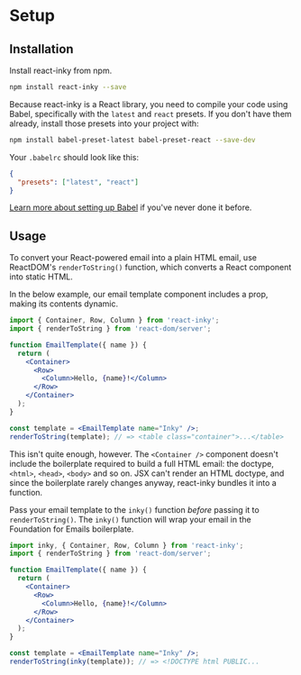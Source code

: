 # Setup

## Installation

Install react-inky from npm.

```bash
npm install react-inky --save
```

Because react-inky is a React library, you need to compile your code using Babel, specifically with the `latest` and `react` presets. If you don't have them already, install those presets into your project with:

```bash
npm install babel-preset-latest babel-preset-react --save-dev
```

Your `.babelrc` should look like this:

```json
{
  "presets": ["latest", "react"]
}
```

[Learn more about setting up Babel](https://babeljs.io/docs/setup/) if you've never done it before.

## Usage

To convert your React-powered email into a plain HTML email, use ReactDOM's `renderToString()` function, which converts a React component into static HTML.

In the below example, our email template component includes a prop, making its contents dynamic.

```jsx
import { Container, Row, Column } from 'react-inky';
import { renderToString } from 'react-dom/server';

function EmailTemplate({ name }) {
  return (
    <Container>
      <Row>
        <Column>Hello, {name}!</Column>
      </Row>
    </Container>
  );
}

const template = <EmailTemplate name="Inky" />;
renderToString(template); // => <table class="container">...</table>
```

This isn't quite enough, however. The `<Container />` component doesn't include the boilerplate required to build a full HTML email: the doctype, `<html>`, `<head>`, `<body>` and so on. JSX can't render an HTML doctype, and since the boilerplate rarely changes anyway, react-inky bundles it into a function.

Pass your email template to the `inky()` function *before* passing it to `renderToString()`. The `inky()` function will wrap your email in the Foundation for Emails boilerplate.

```jsx
import inky, { Container, Row, Column } from 'react-inky';
import { renderToString } from 'react-dom/server';

function EmailTemplate({ name }) {
  return (
    <Container>
      <Row>
        <Column>Hello, {name}!</Column>
      </Row>
    </Container>
  );
}

const template = <EmailTemplate name="Inky" />;
renderToString(inky(template)); // => <!DOCTYPE html PUBLIC...
```
